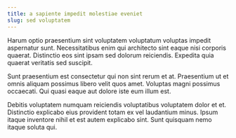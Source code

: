 ```yaml
---
title: a sapiente impedit molestiae eveniet
slug: sed voluptatem
---
```


Harum optio praesentium sint voluptatem voluptatum voluptas impedit aspernatur sunt. Necessitatibus enim qui architecto sint eaque nisi corporis quaerat. Distinctio eos sint ipsam sed dolorum reiciendis. Expedita quia quaerat veritatis sed suscipit.

Sunt praesentium est consectetur qui non sint rerum et at. Praesentium ut et omnis aliquam possimus libero velit quos amet. Voluptas magni possimus occaecati. Qui quasi eaque aut dolore iste eum illum est.

Debitis voluptatem numquam reiciendis voluptatibus voluptatem dolor et et. Distinctio explicabo eius provident totam ex vel laudantium minus. Ipsum itaque inventore nihil et est autem explicabo sint. Sunt quisquam nemo itaque soluta qui.
